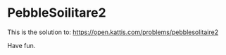 # PebbleSoilitare2
This is the solution to:
https://open.kattis.com/problems/pebblesolitaire2

Have fun.
